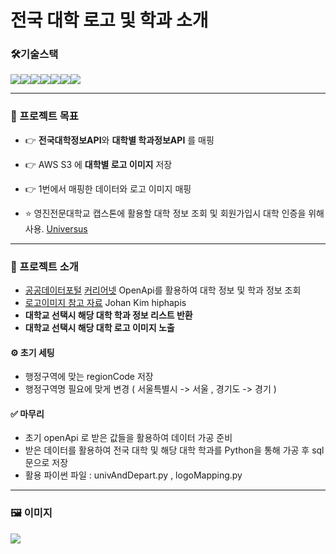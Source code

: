 # 전국 대학 로고 및 학과 소개

### 🛠기술스택
<img src="https://img.shields.io/badge/JAVA-007396?style=for-the-badge&logo=java&logoColor=white" width:240px><img src="https://img.shields.io/badge/springboot-6DB33F?style=for-the-badge&logo=springboot&logoColor=white"><img src="https://img.shields.io/badge/html5-E34F26?style=for-the-badge&logo=html5&logoColor=white"><img src="https://img.shields.io/badge/thymeleaf-005F0F?style=for-the-badge&logo=thymeleaf&logoColor=white"><img src="https://img.shields.io/badge/css3-1572B6?style=for-the-badge&logo=css3&logoColor=white"><img src="https://img.shields.io/badge/oracle-F80000?style=for-the-badge&logo=oracle&logoColor=white"><img src="https://img.shields.io/badge/jquery-0769AD?style=for-the-badge&logo=jquery&logoColor=white">

---

### 🎯 프로젝트 목표
- 👉 **전국대학정보API**와  **대학별 학과정보API** 를 매핑
- 👉 AWS S3 에 **대학별 로고 이미지** 저장 
- 👉 1번에서 매핑한 데이터와 로고 이미지 매핑
     
- ⭐ 영진전문대학교 캡스톤에 활용할 대학 정보 조회 및 회원가입시 대학 인증을 위해 사용. [Universus](https://github.com/dltldud2kr/universus_backend)

---

### 📝 프로젝트 소개
- [공공데이터포털](https://www.data.go.kr/data/15014632/fileData.do)  [커리어넷](https://www.career.go.kr/cnet/front/openapi/openApiSchoolCenter.do) OpenApi를 활용하여 대학 정보 및 학과 정보 조회
- [로고이미지 참고 자료](https://github.com/hiphapis/univ_logos) 
Johan Kim
hiphapis
- **대학교 선택시 해당 대학 학과 정보 리스트 반환**
- **대학교 선택시 해당 대학 로고 이미지 노출**

#### ⚙️ 초기 세팅 
- 행정구역에 맞는 regionCode 저장
- 행정구역명 필요에 맞게 변경 ( 서울특별시 -> 서울 , 경기도 -> 경기 )
  

#### ✅ 마무리
- 초기 openApi 로 받은 값들을 활용하여 데이터 가공 준비
- 받은 데이터를 활용하여 전국 대학 및 해당 대학 학과를 Python을 통해 가공 후 sql 문으로 저장 
- 활용 파이썬 파일 : univAndDepart.py  ,  logoMapping.py

---

### 🖼️ 이미지

<img src="https://github.com/dltldud2kr/University-Search-System/assets/105353307/f7c3c52e-8066-43d3-b7a3-0619610d5798">


